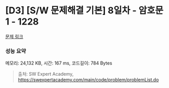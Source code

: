# [D3] [S/W 문제해결 기본] 8일차 - 암호문1 - 1228 

[문제 링크](https://swexpertacademy.com/main/code/problem/problemDetail.do?contestProbId=AV14w-rKAHACFAYD) 

### 성능 요약

메모리: 24,132 KB, 시간: 167 ms, 코드길이: 784 Bytes



> 출처: SW Expert Academy, https://swexpertacademy.com/main/code/problem/problemList.do